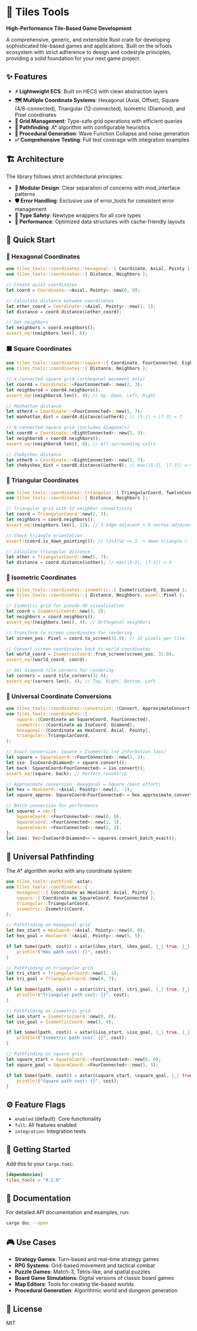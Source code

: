 # 🎲 Tiles Tools

**High-Performance Tile-Based Game Development**

A comprehensive, generic, and extensible Rust crate for developing sophisticated tile-based games and applications. Built on the wTools ecosystem with strict adherence to design and codestyle principles, providing a solid foundation for your next game project.

## ✨ Features

- **⚡ Lightweight ECS**: Built on HECS with clean abstraction layers
- **🗺️ Multiple Coordinate Systems**: Hexagonal (Axial, Offset), Square (4/8-connected), Triangular (12-connected), Isometric (Diamond), and Pixel coordinates
- **🎯 Grid Management**: Type-safe grid operations with efficient queries
- **🧭 Pathfinding**: A* algorithm with configurable heuristics
- **🎨 Procedural Generation**: Wave Function Collapse and noise generation
- **✅ Comprehensive Testing**: Full test coverage with integration examples

## 🏗️ Architecture

The library follows strict architectural principles:

- **🔧 Modular Design**: Clear separation of concerns with mod_interface patterns
- **🛡️ Error Handling**: Exclusive use of error_tools for consistent error management  
- **🔐 Type Safety**: Newtype wrappers for all core types
- **🚀 Performance**: Optimized data structures with cache-friendly layouts

## 🚀 Quick Start

### 🔷 Hexagonal Coordinates
```rust
use tiles_tools::coordinates::hexagonal::{ Coordinate, Axial, Pointy };
use tiles_tools::coordinates::{ Distance, Neighbors };

// Create axial coordinates
let coord = Coordinate::<Axial, Pointy>::new(0, 0);

// Calculate distance between coordinates
let other_coord = Coordinate::<Axial, Pointy>::new(1, 1);
let distance = coord.distance(&other_coord);

// Get neighbors
let neighbors = coord.neighbors();
assert_eq!(neighbors.len(), 6);
```

### ⬛ Square Coordinates
```rust
use tiles_tools::coordinates::square::{ Coordinate, FourConnected, EightConnected };
use tiles_tools::coordinates::{ Distance, Neighbors };

// 4-connected square grid (orthogonal movement only)
let coord4 = Coordinate::<FourConnected>::new(2, 3);
let neighbors4 = coord4.neighbors();
assert_eq!(neighbors4.len(), 4); // Up, Down, Left, Right

// Manhattan distance
let other4 = Coordinate::<FourConnected>::new(5, 7);
let manhattan_dist = coord4.distance(&other4); // |5-2| + |7-3| = 7

// 8-connected square grid (includes diagonals)
let coord8 = Coordinate::<EightConnected>::new(2, 3);
let neighbors8 = coord8.neighbors();
assert_eq!(neighbors8.len(), 8); // All surrounding cells

// Chebyshev distance  
let other8 = Coordinate::<EightConnected>::new(5, 7);
let chebyshev_dist = coord8.distance(&other8); // max(|5-2|, |7-3|) = 4
```

### 🔺 Triangular Coordinates
```rust
use tiles_tools::coordinates::triangular::{ TriangularCoord, TwelveConnected };
use tiles_tools::coordinates::{ Distance, Neighbors };

// Triangular grid with 12-neighbor connectivity
let coord = TriangularCoord::new(2, 3);
let neighbors = coord.neighbors();
assert_eq!(neighbors.len(), 12); // 3 edge-adjacent + 9 vertex-adjacent

// Check triangle orientation
assert!(coord.is_down_pointing()); // (2+3)%2 == 1 -> down triangle ▽

// Calculate triangular distance
let other = TriangularCoord::new(5, 7);
let distance = coord.distance(&other); // max(|5-2|, |7-3|) = 4
```

### 💎 Isometric Coordinates
```rust
use tiles_tools::coordinates::isometric::{ IsometricCoord, Diamond };
use tiles_tools::coordinates::{ Distance, Neighbors, pixel::Pixel };

// Isometric grid for pseudo-3D visualization
let coord = IsometricCoord::new(3, 2);
let neighbors = coord.neighbors();
assert_eq!(neighbors.len(), 4); // Orthogonal neighbors

// Transform to screen coordinates for rendering
let screen_pos: Pixel = coord.to_screen(32.0); // 32 pixels per tile

// Convert screen coordinates back to world coordinates  
let world_coord = IsometricCoord::from_screen(screen_pos, 32.0);
assert_eq!(world_coord, coord);

// Get diamond tile corners for rendering
let corners = coord.tile_corners(32.0);
assert_eq!(corners.len(), 4); // Top, Right, Bottom, Left
```

### 🔄 Universal Coordinate Conversions
```rust
use tiles_tools::coordinates::conversion::{Convert, ApproximateConvert, BatchConvertExact};
use tiles_tools::coordinates::{
    square::{Coordinate as SquareCoord, FourConnected},
    isometric::{Coordinate as IsoCoord, Diamond},
    hexagonal::{Coordinate as HexCoord, Axial, Pointy},
    triangular::TriangularCoord,
};

// Exact conversion: Square ↔ Isometric (no information loss)
let square = SquareCoord::<FourConnected>::new(3, 2);
let iso: IsoCoord<Diamond> = square.convert();
let back: SquareCoord<FourConnected> = iso.convert();
assert_eq!(square, back); // Perfect roundtrip

// Approximate conversion: Hexagonal ↔ Square (best effort)
let hex = HexCoord::<Axial, Pointy>::new(2, -1);
let square_approx: SquareCoord<FourConnected> = hex.approximate_convert();

// Batch conversion for performance
let squares = vec![
    SquareCoord::<FourConnected>::new(0, 0),
    SquareCoord::<FourConnected>::new(1, 1),
    SquareCoord::<FourConnected>::new(2, 2),
];
let isos: Vec<IsoCoord<Diamond>> = squares.convert_batch_exact();
```

## 🧭 Universal Pathfinding

The A* algorithm works with any coordinate system:

```rust
use tiles_tools::pathfind::astar;
use tiles_tools::coordinates::{
    hexagonal::{ Coordinate as HexCoord, Axial, Pointy },
    square::{ Coordinate as SquareCoord, FourConnected },
    triangular::TriangularCoord,
    isometric::IsometricCoord,
};

// Pathfinding on hexagonal grid
let hex_start = HexCoord::<Axial, Pointy>::new(0, 0);
let hex_goal = HexCoord::<Axial, Pointy>::new(5, 5);

if let Some((path, cost)) = astar(&hex_start, &hex_goal, |_| true, |_| 1) {
    println!("Hex path cost: {}", cost);
}

// Pathfinding on triangular grid
let tri_start = TriangularCoord::new(1, 1);
let tri_goal = TriangularCoord::new(4, 7);

if let Some((path, cost)) = astar(&tri_start, &tri_goal, |_| true, |_| 1) {
    println!("Triangular path cost: {}", cost);
}

// Pathfinding on isometric grid
let iso_start = IsometricCoord::new(0, 0);
let iso_goal = IsometricCoord::new(3, 4);

if let Some((path, cost)) = astar(&iso_start, &iso_goal, |_| true, |_| 1) {
    println!("Isometric path cost: {}", cost);
}

// Pathfinding on square grid
let square_start = SquareCoord::<FourConnected>::new(0, 0);
let square_goal = SquareCoord::<FourConnected>::new(5, 5);

if let Some((path, cost)) = astar(&square_start, &square_goal, |_| true, |_| 1) {
    println!("Square path cost: {}", cost);
}
```

## ⚙️ Feature Flags

- `enabled` (default): Core functionality
- `full`: All features enabled
- `integration`: Integration tests

## 🚀 Getting Started

Add this to your `Cargo.toml`:

```toml
[dependencies]
tiles_tools = "0.1.0"
```

## 📖 Documentation

For detailed API documentation and examples, run:

```bash
cargo doc --open
```

## 🎮 Use Cases

- **Strategy Games**: Turn-based and real-time strategy games
- **RPG Systems**: Grid-based movement and tactical combat
- **Puzzle Games**: Match-3, Tetris-like, and spatial puzzles
- **Board Game Simulations**: Digital versions of classic board games
- **Map Editors**: Tools for creating tile-based worlds
- **Procedural Generation**: Algorithmic world and dungeon generation

## 📄 License

MIT